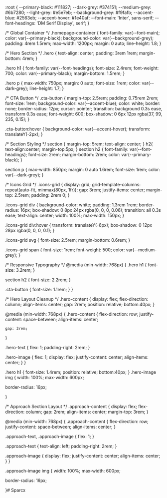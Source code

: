 :root {
  --primary-black: #111827;
  --dark-grey: #374151;
  --medium-grey: #6b7280;
  --light-grey: #e5e7eb;
  --background-grey: #f9fafb;
  --accent-blue: #2563eb;
  --accent-hover: #1e40af;
  --font-main: 'Inter', sans-serif;
  --font-headings: 'DM Serif Display', serif;
}

/* Global Container */
.homepage-container {
  font-family: var(--font-main);
  color: var(--primary-black);
  background-color: var(--background-grey);
  padding: 4rem 1.5rem;
  max-width: 1200px;
  margin: 0 auto;
  line-height: 1.8;
}

/* Hero Section */
.hero {
  text-align: center;
  padding: 3rem 1rem;
  margin-bottom: 4rem;
}

.hero h1 {
  font-family: var(--font-headings);
  font-size: 2.4rem;
  font-weight: 700;
  color: var(--primary-black);
  margin-bottom: 1.5rem;
}

.hero p {
  max-width: 750px;
  margin: 0 auto;
  font-size: 1rem;
  color: var(--dark-grey);
  line-height: 1.7;
}

/* CTA Button */
.cta-button {
  margin-top: 2.5rem;
  padding: 0.75rem 2rem;
  font-size: 1rem;
  background-color: var(--accent-blue);
  color: white;
  border: none;
  border-radius: 12px;
  cursor: pointer;
  transition: background 0.3s ease, transform 0.3s ease;
  font-weight: 600;
  box-shadow: 0 6px 12px rgba(37, 99, 235, 0.15);
}

.cta-button:hover {
  background-color: var(--accent-hover);
  transform: translateY(-2px);
}

/* Section Styling */
section {
  margin-top: 5rem;
  text-align: center;
}
h2{
  text-align:center;
  margin-top:5px;
}
section h2 {
  font-family: var(--font-headings);
  font-size: 2rem;
  margin-bottom: 2rem;
  color: var(--primary-black);
}

section p {
  max-width: 850px;
  margin: 0 auto 1.6rem;
  font-size: 1rem;
  color: var(--dark-grey);
}

/* Icons Grid */
.icons-grid {
  display: grid;
  grid-template-columns: repeat(auto-fit, minmax(80px, 1fr));
  gap: 3rem;
  justify-items: center;
  margin-top: 2.5rem;
  padding: 2rem 0;
}

.icons-grid div {
  background-color: white;
  padding: 1.3rem 1rem;
  border-radius: 16px;
  box-shadow: 0 8px 24px rgba(0, 0, 0, 0.06);
  transition: all 0.3s ease;
  text-align: center;
  width: 100%;
  max-width: 150px;
}

.icons-grid div:hover {
  transform: translateY(-6px);
  box-shadow: 0 12px 28px rgba(0, 0, 0, 0.1);
}

.icons-grid svg {
  font-size: 2.5rem;
  margin-bottom: 0.6rem;
}

.icons-grid span {
  font-size: 1rem;
  font-weight: 500;
  color: var(--medium-grey);
}

/* Responsive Typography */
@media (min-width: 768px) {
  .hero h1 {
    font-size: 3.2rem;
  }

  section h2 {
    font-size: 2.2rem;
  }

  .cta-button {
    font-size: 1.1rem;
  }
}


/* Hero Layout Cleanup */
.hero-content {
  display: flex;
  flex-direction: column;
  align-items: center;
  gap: 2rem;
  position: relative;
  bottom:40px;
}

@media (min-width: 768px) {
  .hero-content {
    flex-direction: row;
    justify-content: space-between;
    align-items: center;
    
    gap: 3rem;
  }

  .hero-text {
    flex: 1;
    padding-right: 2rem;
  }

  .hero-image {
    flex: 1;
    display: flex;
    justify-content: center;
    align-items: center;
  }
}

 .hero h1 {
    font-size: 1.4rem;
  position: relative;
  bottom:40px;
  }
.hero-image img {
  width: 100%;
  max-width: 600px;

  border-radius: 16px;
  
}


/* Approach Section Layout */
.approach-content {
  display: flex;
  flex-direction: column;
  gap: 2rem;
  align-items: center;
  margin-top: 3rem;
}

@media (min-width: 768px) {
  .approach-content {
    flex-direction: row;
    justify-content: space-between;
    align-items: center;
  }

  .approach-text, .approach-image {
    flex: 1;
  }

  .approach-text {
    text-align: left;
    padding-right: 2rem;
  }

  .approach-image {
    display: flex;
    justify-content: center;
    align-items: center;
  }
}

.approach-image img {
  width: 100%;
  max-width: 600px;
  
  border-radius: 16px;
  
}# Sparcx
